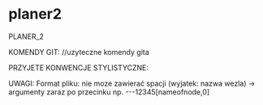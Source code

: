 planer2
=======

PLANER_2

KOMENDY GIT:
//uzyteczne komendy gita


PRZYJETE KONWENCJE STYLISTYCZNE:

UWAGI:
Format pliku:
nie moze zawierać spacji (wyjatek: nazwa wezla) -> argumenty zaraz po przecinku np.
---12345[nameofnode,0]
